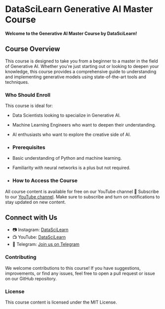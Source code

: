 # DataSciLearn Generative AI Master Course

**Welcome to the Generative AI Master Course by DataSciLearn!**  


## Course Overview

This course is designed to take you from a beginner to a master in the field of Generative AI. Whether you're just starting out or looking to deepen your knowledge, this course provides a comprehensive guide to understanding and implementing generative models using state-of-the-art tools and techniques.

### Who Should Enroll

This course is ideal for:
- Data Scientists looking to specialize in Generative AI.
- Machine Learning Engineers who want to deepen their understanding.
- AI enthusiasts who want to explore the creative side of AI.

- ### Prerequisites

- Basic understanding of Python and machine learning.
- Familiarity with neural networks is a plus but not required.

- ### How to Access the Course

All course content is available for free on our YouTube channel
🔔 Subscribe to our [YouTube channel](https://www.youtube.com/@DataSciLearn). Make sure to subscribe and turn on notifications to stay updated on new content.

## Connect with Us

- 📷 Instagram: [DataSciLearn](https://www.instagram.com/datascilearn/)
- 📺 YouTube: [DataSciLearn](https://www.youtube.com/@DataSciLearn)
- 📣 Telegram: [Join us on Telegram](https://t.me/datascilearn)


### Contributing

We welcome contributions to this course! If you have suggestions, improvements, or find any issues, feel free to open a pull request or issue on our GitHub repository.

### License

This course content is licensed under the MIT License.
